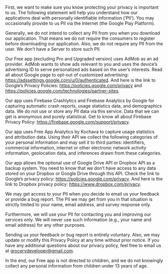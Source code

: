 First, we want to make sure you know protecting your privacy is important to us. The following statement will help you understand how our applications deal with personally identifiable information (‘PII’). You may occasionally provide to us PII via the Internet (the Google Play Platform).

Generally, we do not intend to collect any PII from you when you download our application. That means we do not require the consumers to register before downloading our application. Also, we do not require any PII from the user. We don’t have a Server to store such PII.

Our Free app (excluding Pro and Upgraded version) uses AdMob as an ad provider. AdMob wants to show ads relevant to you and uses the device’s advertising ID to serve personalized ads based on the user’s interests. Read all about Google page to opt-out of customized advertising: https://adssettings.google.com/u/0/authenticated. And here is the link to Google’s Privacy Policies: https://policies.google.com/privacy and https://policies.google.com/technologies/partner-sites.

Our app uses Firebase Crashlytics and Firebase Analytics by Google for capturing automatic crash reports, usage statistics data, and demographics data. We do not use or store any PII data via this service. Data that we can get is anonymous and purely statistical. Get to know all about Firebase Privacy Policy: https://firebase.google.com/support/privacy.

Our app uses Free App Analytics by Kochava to capture usage statistics and attribution data. Using their API we collect the following categories of your personal information and may sell it to third parties: identifiers, commercial information, internet or other electronic network activity information, geolocation data, and inferences drawn from these categories.

Our app allows the optional use of Google Drive API or Dropbox API as a backup system. You need to know that we don’t have access to any data stored on your Dropbox or Google Drive through this API. Check the link to Google’s privacy policy: https://policies.google.com/privacy. And here is the link to Dropbox privacy policy: https://www.dropbox.com/privacy.

We may get access to your PII when you decide to email us your feedback or provide a bug report. The PII we may get from you in that situation is strictly limited to your name, email address, and survey response only.

Furthermore, we will use your PII for contacting you and improving our services only. We will never use such information (e.g., your name and email address) for any other purposes.

Sending us your feedback or bug report is entirely voluntary. Also, we may update or modify this Privacy Policy at any time without prior notice. If you have any additional questions about our privacy policy, feel free to email us at grocerydeveloper@gmail.com.

In the end, our Free app is not directed to children, and we do not knowingly collect any personal information from children under 13 years of age.
